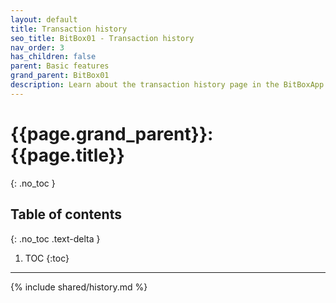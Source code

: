 ```yaml
---
layout: default
title: Transaction history
seo_title: BitBox01 - Transaction history
nav_order: 3
has_children: false
parent: Basic features
grand_parent: BitBox01
description: Learn about the transaction history page in the BitBoxApp.
---
```


# {{page.grand_parent}}: {{page.title}}
{: .no_toc }

## Table of contents
{: .no_toc .text-delta }

1. TOC
{:toc}

---
{% include shared/history.md %}
